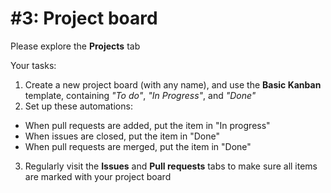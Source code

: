 # #3: Project board

Please explore the **Projects** tab

Your tasks:
1. Create a new project board (with any name), and use the **Basic Kanban** template, containing *"To do"*, *"In Progress"*, and *"Done"*
2. Set up these automations:
- When pull requests are added, put the item in "In progress"
- When issues are closed, put the item in "Done"
- When pull requests are merged, put the item in "Done"
3. Regularly visit the **Issues** and **Pull requests** tabs to make sure all items are marked with your project board
